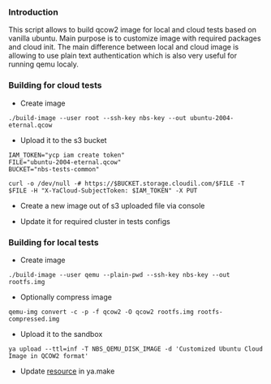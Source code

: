 ### Introduction

This script allows to build qcow2 image for local and cloud tests based on vanilla ubuntu. Main purpose is to customize image with required packages and cloud init. The main difference between local and cloud image is allowing to use plain text authentication which is also very useful for running qemu localy.

### Building for cloud tests

- Create image

```
./build-image --user root --ssh-key nbs-key --out ubuntu-2004-eternal.qcow
```

- Upload it to the s3 bucket

```
IAM_TOKEN="ycp iam create token"
FILE="ubuntu-2004-eternal.qcow"
BUCKET="nbs-tests-common"

curl -o /dev/null -# https://$BUCKET.storage.cloudil.com/$FILE -T $FILE -H "X-YaCloud-SubjectToken: $IAM_TOKEN" -X PUT
```

- Create a new image out of s3 uploaded file via console

- Update it for required cluster in tests configs

### Building for local tests

- Create image

```
./build-image --user qemu --plain-pwd --ssh-key nbs-key --out rootfs.img
```

- Optionally compress image
```
qemu-img convert -c -p -f qcow2 -O qcow2 rootfs.img rootfs-compressed.img
```

- Upload it to the sandbox

```
ya upload --ttl=inf -T NBS_QEMU_DISK_IMAGE -d 'Customized Ubuntu Cloud Image in QCOW2 format'
```

- Update [resource](https://github.com/ydb-platform/nbs/blob/main/cloud/storage/core/tools/testing/qemu/image/ya.make) in ya.make
